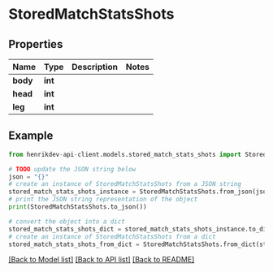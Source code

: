 # StoredMatchStatsShots


## Properties

Name | Type | Description | Notes
------------ | ------------- | ------------- | -------------
**body** | **int** |  | 
**head** | **int** |  | 
**leg** | **int** |  | 

## Example

```python
from henrikdev-api-client.models.stored_match_stats_shots import StoredMatchStatsShots

# TODO update the JSON string below
json = "{}"
# create an instance of StoredMatchStatsShots from a JSON string
stored_match_stats_shots_instance = StoredMatchStatsShots.from_json(json)
# print the JSON string representation of the object
print(StoredMatchStatsShots.to_json())

# convert the object into a dict
stored_match_stats_shots_dict = stored_match_stats_shots_instance.to_dict()
# create an instance of StoredMatchStatsShots from a dict
stored_match_stats_shots_from_dict = StoredMatchStatsShots.from_dict(stored_match_stats_shots_dict)
```
[[Back to Model list]](../README.md#documentation-for-models) [[Back to API list]](../README.md#documentation-for-api-endpoints) [[Back to README]](../README.md)


